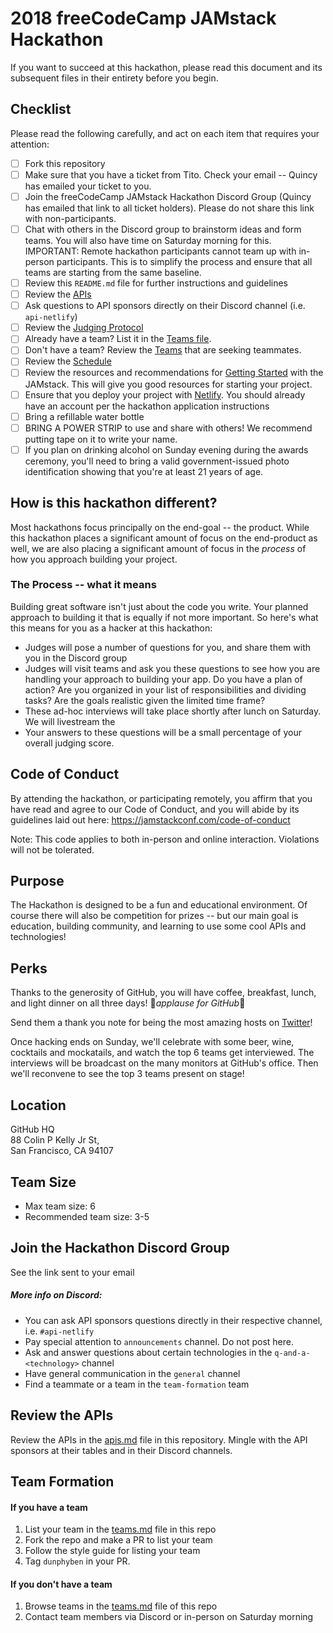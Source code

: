 # 2018 freeCodeCamp JAMstack Hackathon
If you want to succeed at this hackathon, please read this document and its subsequent files in their entirety before you begin.

## Checklist
Please read the following carefully, and act on each item that requires your attention:

- [ ] Fork this repository
- [ ] Make sure that you have a ticket from Tito. Check your email -- Quincy has emailed your ticket to you.
- [ ] Join the freeCodeCamp JAMstack Hackathon Discord Group (Quincy has emailed that link to all ticket holders). Please do not share this link with non-participants.
- [ ] Chat with others in the Discord group to brainstorm ideas and form teams. You will also have time on Saturday morning for this. IMPORTANT: Remote hackathon participants cannot team up with in-person participants. This is to simplify the process and ensure that all teams are starting from the same baseline.
- [ ] Review this `README.md` file for further instructions and guidelines
- [ ] Review the [APIs](/apis.md)
- [ ] Ask questions to API sponsors directly on their Discord channel (i.e. `api-netlify`)
- [ ] Review the [Judging Protocol](/judging-protocol.md)
- [ ] Already have a team? List it in the [Teams file](/teams.md).
- [ ] Don't have a team? Review the [Teams](/teams.md) that are seeking teammates.
- [ ] Review the [Schedule](/schedule.md)
- [ ] Review the resources and recommendations for [Getting Started](/getting-started.md) with the JAMstack. This will give you good resources for starting your project.
- [ ] Ensure that you deploy your project with [Netlify](https://www.netlify.com). You should already have an account per the hackathon application instructions
- [ ] Bring a refillable water bottle
- [ ] BRING A POWER STRIP to use and share with others! We recommend putting tape on it to write your name.
- [ ] If you plan on drinking alcohol on Sunday evening during the awards ceremony, you'll need to bring a valid government-issued photo identification showing that you're at least 21 years of age.

## How is this hackathon different?

Most hackathons focus principally on the end-goal -- the product. While this hackathon places a significant amount of focus on the end-product as well, we are also placing a significant amount of focus in the *process* of how you approach building your project.

### The Process -- what it means

Building great software isn't just about the code you write. Your planned approach to building it that is equally if not more important. So here's what this means for you as a hacker at this hackathon:
* Judges will pose a number of questions for you, and share them with you in the Discord group
* Judges will visit teams and ask you these questions to see how you are handling your approach to building your app. Do you have a plan of action? Are you organized in your list of responsibilities and dividing tasks? Are the goals realistic given the limited time frame?
* These ad-hoc interviews will take place shortly after lunch on Saturday. We will livestream the
* Your answers to these questions will be a small percentage of your overall judging score.


## Code of Conduct
By attending the hackathon, or participating remotely, you affirm that you have read and agree to our Code of Conduct, and you will abide by its guidelines laid out here: https://jamstackconf.com/code-of-conduct  

Note: This code applies to both in-person and online interaction. Violations will not be tolerated.

## Purpose
The Hackathon is designed to be a fun and educational environment. Of course there will also be competition for prizes -- but our main goal is education, building community, and learning to use some cool APIs and technologies!

## Perks

Thanks to the generosity of GitHub, you will have coffee, breakfast, lunch, and light dinner on all three days! 👏*applause for GitHub*👏  

Send them a thank you note for being the most amazing hosts on [Twitter](https://twitter.com/github)!

Once hacking ends on Sunday, we'll celebrate with some beer, wine, cocktails and mockatails, and watch the top 6 teams get interviewed. The interviews will be broadcast on the many monitors at GitHub's office. Then we'll reconvene to see the top 3 teams present on stage!

## Location
GitHub HQ  
88 Colin P Kelly Jr St,  
San Francisco, CA 94107  

## Team Size
* Max team size: 6
* Recommended team size: 3-5

## Join the Hackathon Discord Group
See the link sent to your email

##### More info on Discord:
* You can ask API sponsors questions directly in their respective channel, i.e. `#api-netlify`
* Pay special attention to `announcements` channel. Do not post here.
* Ask and answer questions about certain technologies in the `q-and-a-<technology>` channel
* Have general communication in the `general` channel
* Find a teammate or a team in the `team-formation` team

## Review the APIs
Review the APIs in the [apis.md](./apis.md) file in this repository. Mingle with the API sponsors at their tables and in their Discord channels.

## Team Formation
#### If you have a team
1. List your team in the [teams.md](/teams.md) file in this repo
2. Fork the repo and make a PR to list your team
3. Follow the style guide for listing your team
4. Tag `dunphyben` in your PR.

#### If you don't have a team
1. Browse teams in the [teams.md](/teams.md) file of this repo
2. Contact team members via Discord or in-person on Saturday morning
